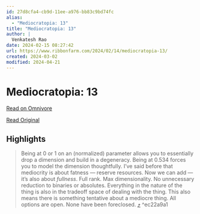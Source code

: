 ```yaml
---
id: 27d8cfa4-cb9d-11ee-a976-bb83c9bd74fc
alias:
  - "Mediocratopia: 13"
title: "Mediocratopia: 13"
author: |
  Venkatesh Rao
date: 2024-02-15 08:27:42
url: https://www.ribbonfarm.com/2024/02/14/mediocratopia-13/
created: 2024-03-02
modified: 2024-04-21
---
```


# Mediocratopia: 13

[Read on Omnivore](https://omnivore.app/me/mediocratopia-13-18daa44836c)

[Read Original](https://www.ribbonfarm.com/2024/02/14/mediocratopia-13/)

## Highlights

> Being at 0 or 1 on an (normalized) parameter allows you to essentially drop a dimension and build in a degeneracy. Being at 0.534 forces you to model the dimension thoughtfully. I’ve said before that mediocrity is about fatness — reserve resources. Now we can add — it’s also about _fullness_. Full rank. Max dimensionality. No unnecessary reduction to binaries or absolutes. Everything in the nature of the thing is also in the tradeoff space of dealing with the thing. This also means there is something tentative about a mediocre thing. All options are open. None have been foreclosed. [⤴️](https://omnivore.app/me/mediocratopia-13-18daa44836c#ec22a9a1-a21e-4a3a-944c-34c3de3877c0)  ^ec22a9a1

